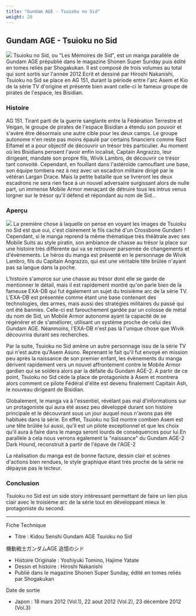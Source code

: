 ```yaml
---
title: "Gundam AGE - Tsuioku no Sid"
weight: 20
---
```


Gundam AGE - Tsuioku no Sid
---------------------------


![](/images/stories/manga/tsuiokunosid/index.jpg)
Tsuioku no Sid, ou "Les Mémoires de Sid", est un manga parallèle de Gundam AGE prépublié dans le magazine Shonen Super Sunday puis édité en tomes reliés par Shogakukan. Il est composé de trois volumes au total qui sont sortis sur l'année 2012.Ecrit et dessiné par Hiroshi Nakanishi, Tsuioku no Sid se place en AG 151, durant la période entre l'arc Asem et Kio de la série TV d'origine et présente bien avant celle-ci le fameux groupe de pirates de l'espace, les Bisidian.


### Histoire


AG 151. Tirant parti de la guerre sanglante entre la Fédération Terrestre et Veigan, le groupe de pirates de l'espace Bisidian a étendu son pouvoir et s'avère être désormais une autre cible pour les deux camps. Le groupe autonome n'en reste pas moins épaulé par certains financiers comme Ract Elfamel et a pour objectif de découvrir un trésor très particulier. Au moment où les Bisidians pensent l'avoir enfin localisé, Captain Angrazzo, leur dirigeant, mandate son propre fils, Wivik Lambro, de découvrir ce trésor tant convoité. Cependant, en fouillant dans l'astéroïde camouflant une base, son équipe tombera nez à nez avec un escadron militaire dirigé par le vétéran Largan Drace. Mais la petite bataille que se livreront les deux escadrons ne sera rien face à un nouvel adversaire surgissant alors de nulle part, un immense Mobile Armor menaçant de détruire tous les intrus venus lorgner sur le trésor qu'il défend et répondant au nom de Sid... 


### Aperçu


![](/images/stories/manga/tsuiokunosid/volumes/02.jpg)
La première chose à laquelle on pense en voyant les images de Tsuioku no Sid est que oui, c'est clairement le fils caché d'un Crossbone Gundam ! Cependant, si le manga reprend la même thématique très théâtrale avec ses Mobile Suits au style piratin, son ambiance de chasse au trésor la place sur une histoire très différente qui va se retrouver parsemée de changements et d'évènements. Le héros du manga est présenté en le personnage de Wivik Lambro, fils du Capitain Angrazzo, qui est une véritable tête brûlée n'ayant pas sa langue dans la poche. 


L'histoire s'amorce sur une chasse au trésor dont elle se garde de mentionner le détail, mais il est rapidement montré qu'on parle bien de la fameuse EXA-DB qui fut également un sujet du troisième arc de la série TV. L'EXA-DB est présentée comme étant une base contenant des technologies, des armes, mais aussi des stratégies militaires du passé qui ont été bannies. Celle-ci est farouchement gardée par un colosse de métal du nom de Sid, un Mobile Armor autonome ayant la capacité de se régénérer et de s'améliorer, utilisant un système proche de celui des Gundam AGE. Néanmoins, l'EXA-DB n'est pas là l'unique chose que Wivik découvrira durant ses recherches.
  
Par la suite, Tsuioku no Sid amène un autre personnage issu de la série TV qui n'est autre qu'Asem Asuno. Reprenant le fait qu'il fut envoyé en mission peu après la naissance de son premier enfant, les évènements du manga dérivent rapidement vers un nouvel affrontement contre le Mobile Armor gardien qui se soldera alors par la défaite du Gundam AGE-2. A partir de ce point, Tsuioku no Sid cède la place de protagoniste à Asem et montrera alors comment ce pilote Fédéral d'élite est devenu finalement Capitain Ash, le nouveau dirigeant de Bisidian.


Globalement, le manga va à l'essentiel, révélant pas mal d'informations sur un protagoniste qui aura été assez peu développé durant son histoire principale et le découvrant sous un jour auquel nous n'avons pas été habitués dans la série. En effet, Tsuioku no Sid montre combien Asem est une tête brûlée lui aussi, qu'il est un pilote exceptionnel et que les choix qu'il aura à faire dans le manga seront lourds de conséquences pour lui.En parallèle à cela nous verrons également la "naissance" du Gundam AGE-2 Dark Hound, reconstruit à partir de l'épave de l'AGE-2 


La réalisation du manga est de bonne facture, dessin clair et scènes d'actions bien rendues, le style graphique étant très proche de la série ne dépayse pas le lecteur.


### Conclusion


Tsuioku no Sid est un side story intéressant permettant de faire un lien plus clair avec le troisième arc de la série tout en développant mieux le protagoniste du second.




---


Fiche Technique


* Titre : Kidou Senshi Gundam AGE Tsuioku no Sid
  
機動戦士ガンダムAGE 追憶のシド
* Histoire Originale : Yoshiyuki Tomino, Hajime Yatate
* Dessin et histoire : Hiroshi Nakanishi
* Publié dans le magazine Shonen Super Sunday, édité en tomes reliés par Shogakukan


Date de sortie


* Japon : 18 mars 2012 (Vol.1), 22 aout 2012 (Vol.2), 23 décembre 2012 (Vol.3)


